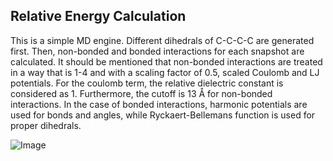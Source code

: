 ## Relative Energy Calculation  

This is a simple MD engine. Different dihedrals of C-C-C-C are generated first. Then, non-bonded and bonded interactions for each snapshot are calculated. It should be mentioned that non-bonded interactions are treated in a way that is 1-4 and with a scaling factor of 0.5, scaled Coulomb and LJ potentials. For the coulomb term, the relative dielectric constant is considered as 1. Furthermore, the cutoff is 13 &Aring; for non-bonded interactions. 
In the case of bonded interactions, harmonic potentials are used for bonds and angles, while Ryckaert-Bellemans function is used for proper dihedrals.


![Image](https://github.com/user-attachments/assets/4706641c-4f4b-4ef1-8a2e-4ab0b062bd35)
